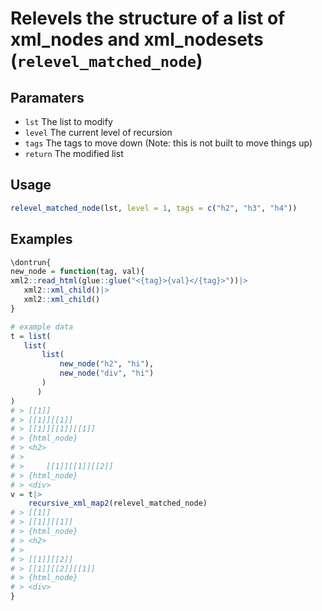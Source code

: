 # Relevels the structure of a list of xml_nodes and xml_nodesets (`relevel_matched_node`)



## Paramaters
 - `lst` The list to modify
 - `level` The current level of recursion
 - `tags` The tags to move down (Note: this is not built to move things up)
 - `return` The modified list

## Usage
```r
relevel_matched_node(lst, level = 1, tags = c("h2", "h3", "h4"))
```

## Examples
```r
\dontrun{
new_node = function(tag, val){
xml2::read_html(glue::glue("<{tag}>{val}</{tag}>"))|>
   xml2::xml_child()|>
   xml2::xml_child()
}

# example data
t = list(
   list(
       list(
           new_node("h2", "hi"),
           new_node("div", "hi")
       )
	  )
)
# > [[1]]
# > [[1]][[1]]
# > [[1]][[1]][[1]]
# > {html_node}
# > <h2>
# >
# > 	[[1]][[1]][[2]]
# > {html_node}
# > <div>
v = t|>
	recursive_xml_map2(relevel_matched_node)
# > [[1]]
# > [[1]][[1]]
# > {html_node}
# > <h2>
# >
# > [[1]][[2]]
# > [[1]][[2]][[1]]
# > {html_node}
# > <div>
}
```
